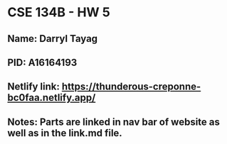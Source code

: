 # CSE 134B - HW 5
## Name: Darryl Tayag
## PID: A16164193

## Netlify link: https://thunderous-creponne-bc0faa.netlify.app/

## Notes: Parts are linked in nav bar of website as well as in the link.md file. 
